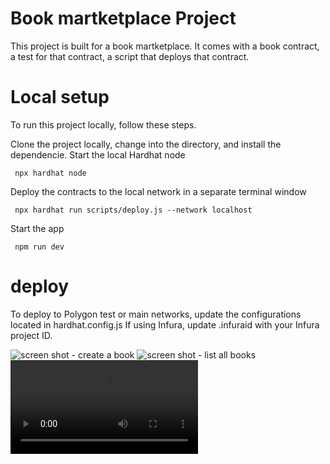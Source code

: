 # Book martketplace Project

This project is built for a book martketplace. It comes with a  book contract, a test for that contract, a script that deploys that contract.



# Local setup
To run this project locally, follow these steps.

Clone the project locally, change into the directory, and install the dependencie.
Start the local Hardhat node

``` npx hardhat node```

Deploy the contracts to the local network in a separate terminal window

``` npx hardhat run scripts/deploy.js --network localhost```

Start the app

``` npm run dev```

# deploy
To deploy to Polygon test or main networks, update the configurations located in hardhat.config.js
If using Infura, update .infuraid with your Infura project ID.

![screen shot - create a book](./create-a-book.png)
![screen shot - list all books](./list-all-books.png)
![screen recording - buy a book](./creating-buying.mov)

